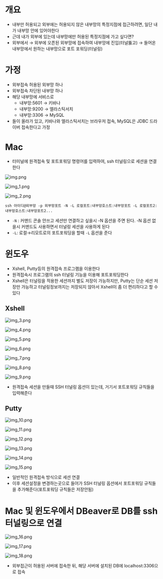 # 개요

- 내부만 허용되고 외부에는 허용되지 않은 내부망의 특정지점에 접근하려면, 일단 내가 내부망 안에 있어야한다
- 근데 내가 외부에 있는데 내부망에만 허용된 특정지점에 가고 싶다면?
- 외부에서 → 외부에 오픈된 외부망에 접속하여 내부망에 진입(터널뚫고) → 들어온 내부망에서 원하는 내부망으로 포트 포워딩(터널링)

# 가정

- 외부접속 허용된 외부망 하나
- 외부접속 차단된 내부망 하나
- 해당 내부망에 서비스로
    - 내부망:5601 → 키바나
    - 내부망:9200 → 엘라스틱서치
    - 내부망:3306 → MySQL
- 들이 올라가 있고, 키바나와 엘라스틱서치는 브라우저 접속, MySQL은 JDBC 드라이버 접속한다고 가정

# Mac

- 터미널에 원격접속 및 포트포워딩 명령어를 입력하여, ssh 터널링으로 세션을 연결한다

![img.png](img.png)

![img_1.png](img_1.png)

![img_2.png](img_2.png)

`ssh 아이디@외부망 -p 외부망포트 -N -L 로컬포트:내부망호스트:내부망포트 -L 로컬포트2:내부망호스트:내부망포트2...`

- `-N` : 커맨드 콘솔 안쓰고 세션만 연결하고 싶을시 -N 옵션을 주면 된다. -N 옵션 없을시 커맨드도 사용하면서 터널링 세션을 사용하게 된다
- `-L`: 로컬→리모트로의 포트포워딩을 할때 `-L` 옵션을 준다

# 윈도우

- Xshell, Putty등의 원격접속 프로그램을 이용한다
- 원격접속시 프로그램의 ssh 터널링 기능을 이용해 포트포워딩한다
- Xshell은 터널링을 적용한 세션까지 별도 저장이 가능하지만, Putty는 단순 세션 저장만 가능하고 터널링정보까지는 저장되지 않아서 Xshell이 좀 더 편리하다고 할 수 있다

## Xshell

![img_3.png](img_3.png)

![img_4.png](img_4.png)

![img_5.png](img_5.png)

![img_6.png](img_6.png)

![img_7.png](img_7.png)

![img_8.png](img_8.png)

![img_9.png](img_9.png)

- 원격접속 세션을 만들때 SSH 터널링 옵션이 있는데, 거기서 포트포워딩 규칙들을 입력해준다

## Putty

![img_10.png](img_10.png)

![img_11.png](img_11.png)

![img_12.png](img_12.png)

![img_13.png](img_13.png)

![img_14.png](img_14.png)

![img_15.png](img_15.png)

- 일반적인 원격접속 방식으로 세션 연결
- 이후 세션설정을 변경하는곳으로 들어가 SSH 터널링 옵션에서 포트포워딩 규칙들을 추가해준다(포트포워딩 규칙들은 저장안됨)

# Mac 및 윈도우에서 DBeaver로 DB를 ssh 터널링으로 연결

![img_16.png](img_16.png)

![img_17.png](img_17.png)

![img_18.png](img_18.png)

- 외부접근이 허용된 서버에 접속한 뒤, 해당 서버에 설치된 DB에 localhost:3306으로 접속